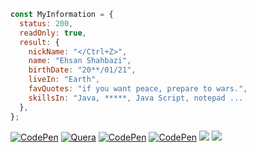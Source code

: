 
```JavaScript
const MyInformation = {
  status: 200,
  readOnly: true,
  result: {
    nickName: "</Ctrl+Z>",
    name: "Ehsan Shahbazi",
    birthDate: "20**/01/21",
    liveIn: "Earth",
    favQuotes: "if you want peace, prepare to wars.",
    skillsIn: "Java, *****, Java Script, notepad ...
  },
};
```

[![CodePen](https://img.shields.io/badge/codepen-%2320232a.svg?style=for-the-badge&logo=codepen&logoColor=white?url=https://codepen.io/ehsanshahbazii)](https://codepen.io/ehsanshahbazii) 
[![Quera](https://img.shields.io/badge/quera-%2320232a.svg?style=for-the-badge&logo=stackoverflow&logoColor=white?url=https://codepen.io/ehsanshahbazii)](https://quera.org/profile/Ehsan_Shahbazi)
[![CodePen](https://img.shields.io/badge/codepen-%2320232a.svg?style=for-the-badge&logo=linkedin&logoColor=white?url=https://codepen.io/ehsanshahbazii)](https://www.linkedin.com/in/ehsan-shahbazi-848206225) 
[![CodePen](https://img.shields.io/badge/codepen-%2320232a.svg?style=for-the-badge&logo=telegram&logoColor=white?url=https://codepen.io/ehsanshahbazii)](https://t.me/async137) 
![](https://komarev.com/ghpvc/?username=EhsanShahbazii&color=brightgreen&label=PROFILE+VIEWS&style=for-the-badge)
![](https://img.shields.io/badge/dynamic/json?logo=github&label=GitHub%20Stars&style=for-the-badge&query=%24.stars&url=https://api.github-star-counter.workers.dev/user/EhsanShahbazii)

